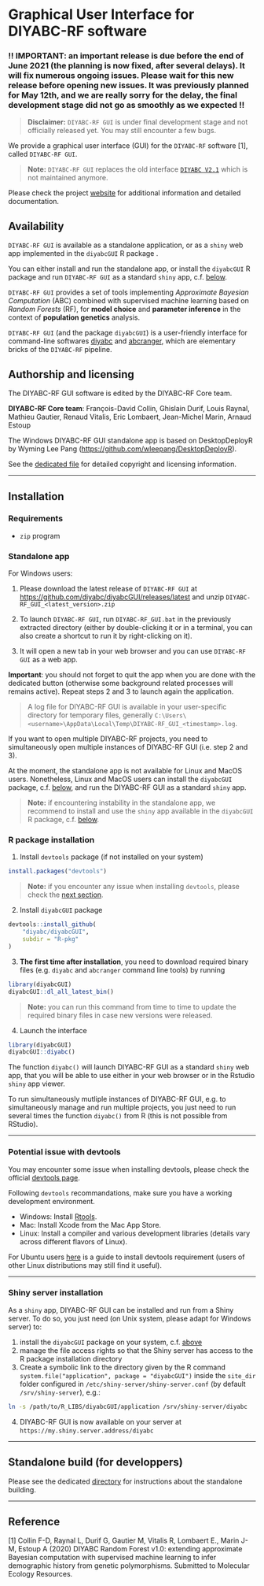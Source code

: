 # Graphical User Interface for DIYABC-RF software

### !! **IMPORTANT**: an important release is due before the end of June 2021 (the planning is now fixed, after several delays). It will fix numerous ongoing issues. Please wait for this new release before opening new issues. It was previously planned for May 12th, and we are really sorry for the delay, the final development stage did not go as smoothly as we expected !!

> **Disclaimer:** `DIYABC-RF GUI` is under final development stage and not officially released yet. You may still encounter a few bugs.

We provide a graphical user interface (GUI) for the `DIYABC-RF` software [1], called `DIYABC-RF GUI`.

> **Note:** `DIYABC-RF GUI` replaces the old interface [`DIYABC V2.1`](https://diyabc.github.io/old/) which is not maintained anymore.

Please check the project [website](https://diyabc.github.io/) for additional information and detailed documentation.

## Availability

`DIYABC-RF GUI` is available as a standalone application, or as a `shiny` web app implemented in the `diyabcGUI` R package .

You can either install and run the standalone app, or install the `diyabcGUI` R package and run `DIYABC-RF GUI` as a standard `shiny` app, c.f. [below](#r-package-installation).

`DIYABC-RF GUI` provides a set of tools implementing *Approximate Bayesian Computation* (ABC) combined with supervised machine learning based on *Random Forests* (RF), for **model choice** and **parameter inference** in the context of **population genetics** analysis.

`DIYABC-RF GUI` (and the package `diyabcGUI`) is a user-friendly interface for command-line softwares [diyabc](https://github.com/diyabc/diyabc) and [abcranger](<https://github.com/diyabc/abcranger>), which are elementary bricks of the `DIYABC-RF` pipeline.

## Authorship and licensing

The DIYABC-RF GUI software is edited by the DIYABC-RF Core team.

**DIYABC-RF Core team**: François-David Collin, Ghislain Durif, Louis Raynal, 
Mathieu Gautier, Renaud Vitalis, Eric Lombaert, Jean-Michel Marin, Arnaud Estoup

The Windows DIYABC-RF GUI standalone app is based on DesktopDeployR by Wyming Lee Pang (https://github.com/wleepang/DesktopDeployR).

See the [dedicated file](https://github.com/diyabc/diyabcGUI/blob/master/COPYRIGHTS) for detailed copyright and licensing information.

---

## Installation

### Requirements

- `zip` program

### Standalone app

For Windows users:

1. Please download the latest release of `DIYABC-RF GUI` at <https://github.com/diyabc/diyabcGUI/releases/latest> and unzip `DIYABC-RF_GUI_<latest_version>.zip`

2. To launch `DIYABC-RF GUI`, run `DIYABC-RF_GUI.bat` in the previously extracted directory (either by double-clicking it or in a terminal, you can also create a shortcut to run it by right-clicking on it).

3. It will open a new tab in your web browser and you can use `DIYABC-RF GUI` as a web app.

**Important**: you should not forget to quit the app when you are done with the dedicated button (otherwise some background related processes will remains active). Repeat steps 2 and 3 to launch again the application.

> A log file for DIYABC-RF GUI is available in your user-specific directory for temporary files, generally `C:\Users\<username>\AppData\Local\Temp\DIYABC-RF_GUI_<timestamp>.log`.

If you want to open multiple DIYABC-RF projects, you need to simultaneously open multiple instances of DIYABC-RF GUI (i.e. step 2 and 3).

At the moment, the standalone app is not available for Linux and MacOS users. Nonetheless, Linux and MacOS users can install the `diyabcGUI` package, c.f. [below](#r-package-installation), and 
run the DIYABC-RF GUI as a standard `shiny` app.

> **Note:** if encountering instability in the standalone app, we recommend to install and use the `shiny` app available in the `diyabcGUI` R package, c.f. [below](#r-package-installation).


### R package installation

1. Install `devtools` package (if not installed on your system)
```R
install.packages("devtools")
```

> **Note:** if you encounter any issue when installing `devtools`, please check the [next section](#potential-issue-with-devtools).

2. Install `diyabcGUI` package
```R
devtools::install_github(
    "diyabc/diyabcGUI",
    subdir = "R-pkg"
)
```

3. **The first time after installation**, you need to download required binary files (e.g. `diyabc` and `abcranger` command line tools) by running
```R
library(diyabcGUI)
diyabcGUI::dl_all_latest_bin()
```

> **Note:** you can run this command from time to time to update the required binary files in case new versions were released.

4. Launch the interface
```R
library(diyabcGUI)
diyabcGUI::diyabc()
```

The function `diyabc()` will launch DIYABC-RF GUI as a standard `shiny` web app, that you will be able to use either in your web browser or in the Rstudio `shiny` app viewer.

To run simultaneously mutliple instances of DIYABC-RF GUI, e.g. to simultaneously manage and run multiple projects, you just need to run several times the function `diyabc()` from R (this is not possible from RStudio).

---

### Potential issue with devtools

You may encounter some issue when installing devtools, please check the official 
[devtools page](https://github.com/r-lib/devtools).

Following `devtools` recommandations, make sure you have a working development environment.

- Windows: Install [Rtools](https://cran.r-project.org/bin/windows/Rtools/).
- Mac: Install Xcode from the Mac App Store.
- Linux: Install a compiler and various development libraries (details vary across different flavors of Linux).

For Ubuntu users [here](https://www.digitalocean.com/community/tutorials/how-to-install-r-packages-using-devtools-on-ubuntu-18-04) is a guide to install devtools requirement (users of other Linux distributions may still find it useful).

---

### Shiny server installation

As a `shiny` app, DIYABC-RF GUI can be installed and run from a Shiny server. To do so, you just need (on Unix system, please adapt for Windows server) to:

1. install the `diyabcGUI` package on your system, c.f. [above](#r-package-installation)
2. manage the file access rights so that the Shiny server has access to the R package installation directory
3. Create a symbolic link to the directory given by the R command `system.file("application", package = "diyabcGUI")` inside the `site_dir` folder configured in `/etc/shiny-server/shiny-server.conf` (by default `/srv/shiny-server`), e.g.:
```bash
ln -s /path/to/R_LIBS/diyabcGUI/application /srv/shiny-server/diyabc
```
4. DIYABC-RF GUI is now available on your server at `https://my.shiny.server.address/diyabc`

---

## Standalone build (for developpers)

Please see the dedicated [directory](https://github.com/diyabc/diyabcGUI/tree/master/build) for instructions about the standalone building.

---

## Reference

[1] Collin F-D, Raynal L, Durif G, Gautier M, Vitalis R, Lombaert E., Marin J-M, Estoup A (2020) DIYABC Random Forest v1.0: extending approximate Bayesian computation with supervised machine learning to infer demographic history from genetic polymorphisms. Submitted to Molecular Ecology Resources.
